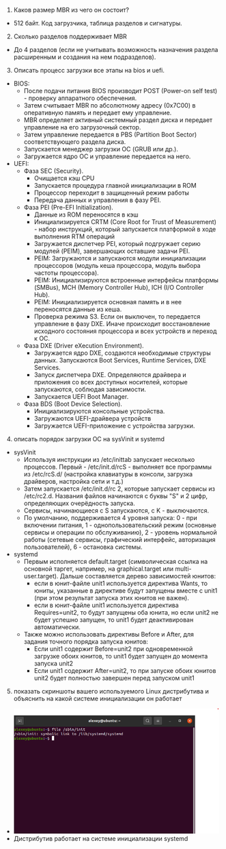 1. Каков размер MBR из чего он состоит?
  - 512 байт. Код загрузчика, таблица разделов и сигнатуры.

2. Сколько разделов поддерживает MBR
  - До 4 разделов (если не учитывать возможность назначения раздела расширенным и создания на нем подразделов).

3. Описать процесс загрузки все этапы на bios и uefi.
  - BIOS:
    - После подачи питания BIOS производит POST (Power-on self test) - проверку аппаратного обеспечения.
    - Затем считывает MBR по абсолютному адресу (0x7C00) в оперативную память и передает ему управление.
    - MBR определяет активный системный раздел диска и передает управление на его загрузочный сектор.
    - Затем управление передается в PBS (Partition Boot Sector) соответствующего раздела диска.
    - Запускается менеджер загрузки ОС (GRUB или др.).
    - Загружается ядро ОС и управление передается на него.
  - UEFI:
    - Фаза SEC (Security).
      - Очищается кэш CPU
      - Запускается процедура главной инициализации в ROM
      - Процессор переходит в защищенный режим работы
      - Передача данных и управления в фазу PEI.
    - Фаза PEI (Pre-EFI Initialization).
      - Данные из ROM переносятся в кэш
      - Инициализируется CRTM (Core Root for Trust of Measurement) - набор инструкций, который запускается платформой в ходе выполнения RTM операций
      - Загружается диспетчер PEI, который подгружает серию модулей (PEIM), завершающих оставшие задачи PEI.
      - PEIM: Загружаются и запускаются модули инициализации процессоров (модуль кеша процессора, модуль выбора частоты процессора).
      - PEIM: Инициализируются встроенные интерфейсы платформы (SMBus), MCH (Memory Controller Hub), ICH (I/O Controller Hub).
      - PEIM: Инициализируется основная память и в нее переносятся данные из кеша.
      - Проверка режима S3. Если он выключен, то передается управление в фазу DXE. Иначе происходит восстановление исходного состояния процессора и всех устройств и переход к ОС.
    - Фаза DXE (Driver eXecution Environment).
      - Загружается ядро DXE, создаются необходимые структуры данных. Запускаются Boot Services, Runtime Services, DXE Services.
      - Запуск диспетчера DXE. Определяются драйвера и приложения со всех доступных носителей, которые запускаются, соблюдая зависимости.
      - Запускается UEFI Boot Manager.
    - Фаза BDS (Boot Device Selection).
      - Инициализируются консольные устройства.
      - Загружаются UEFI-драйвера устройств
      - Загружается UEFI-приложение с устройства загрузки.
      
 4. описать порядок загрузки ОС на sysVinit и systemd
  - sysVinit
    - Используя инструкции из /etc/inittab запускает несколько процессов. Первый - /etc/init.d/rcS - выполняет все программы из /etc/rcS.d/ (настройка клавиатуры в консоли, загрузка драйверов, настройка сети и т.д.)
    - Затем запускается /etc/init.d/rc 2, которые запускает сервисы из /etc/rc2.d. Названия файлов начинаются с буквы "S" и 2 цифр, определяющих очерёдность запуска.
    - Сервисы, начинающиеся с S запускаются, с K - выключаются.
    - По умолчанию, поддерживается 4 уровня запуска: 0 - при включении питания, 1 - однопользовательский режим (основные сервисы и операции по обслуживанию), 2 - уровень нормальной работы (сетевые сервисы, графический интерфейс, авторизация пользователей), 6 - остановка системы.
  - systemd
    - Первым исполняется default.target (символическая ссылка на основной таргет, например, на graphical.target или multi-user.target). Дальше составляется дерево зависимостей юнитов:
      - если в юнит-файле unit1 используется директива Wants, то юниты, указанные в директиве будут запущены вместе с unit1 (при этом результат запуска этих юнитов не важен).
      - если в юнит-файле unit1 используется директива Requires=unit2, то будут запущены оба юнита, но если unit2 не будет успешно запущен, то unit1 будет деактивирован автоматически.
    - Также можно использовать директивы Before и After, для задания точного порядка запуска юнитов:
      - Если unit1 содержит Before=unit2 при одновременной загрузке обоих юнитов, то unit1 будет запущен до момента запуска unit2
      - Если unit1 содержит After=unit2, то при запуске обоих юнитов unit2 будет полностью завершен перед запуском unit1

5. показать скриншоты вашего используемого Linux дистрибутива и объяснить на какой системе инициализации он работает
- ![Screenshot](lab2.png)
- Дистрибутив работает на системе инициализации systemd
